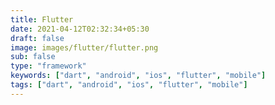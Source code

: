 ```yaml
---
title: Flutter
date: 2021-04-12T02:32:34+05:30
draft: false
image: images/flutter/flutter.png
sub: false
type: "framework"
keywords: ["dart", "android", "ios", "flutter", "mobile"]
tags: ["dart", "android", "ios", "flutter", "mobile"]
---
```

